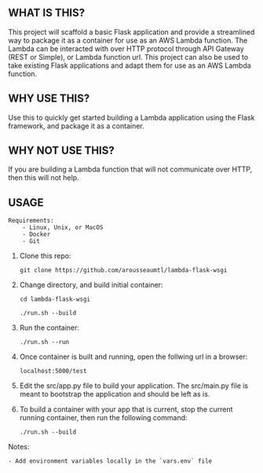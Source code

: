 ## WHAT IS THIS?

This project will scaffold a basic Flask application and provide a streamlined way to package it as a container for use as an AWS 
Lambda function. The Lambda can be interacted with over HTTP protocol through API Gateway (REST or Simple), or Lambda function url. This 
project can also be used to take existing Flask applications and adapt them for use as an AWS Lambda function.

## WHY USE THIS?

Use this to quickly get started building a Lambda application using the Flask framework, and package it as a container.

## WHY NOT USE THIS?

If you are building a Lambda function that will not communicate over HTTP, then this will not help.

## USAGE

    Requirements:
        - Linux, Unix, or MacOS
        - Docker
        - Git

1. Clone this repo:

   `git clone https://github.com/arousseaumtl/lambda-flask-wsgi`

2. Change directory, and build initial container:

   `cd lambda-flask-wsgi`

   `./run.sh --build`

3. Run the container:

   `./run.sh --run`

4. Once container is built and running, open the follwing url in a browser:

   `localhost:5000/test`

6. Edit the src/app.py file to build your application. The src/main.py file is meant to bootstrap the application and should be 
   left as is.

7. To build a container with your app that is current, stop the current running container, then run the following command:

   `./run.sh --build`




Notes:

    - Add environment variables locally in the `vars.env` file
